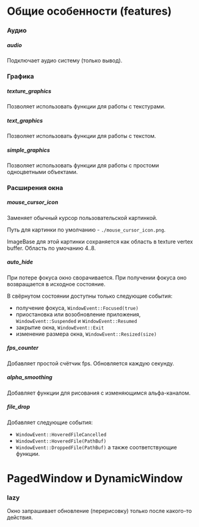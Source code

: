 # Общие особенности (features)

### Аудио

##### audio

Подключает аудио систему (только вывод).



### Графика

##### texture_graphics

Позволяет использовать функции для работы с текстурами.

##### text_graphics

Позволяет использовать функции для работы с текстом.

##### simple_graphics

Позволяет использовать функции для работы с простоми одноцветными объектами.



### Расширения окна

##### mouse_cursor_icon

Заменяет обычный курсор пользовательской картинкой.

Путь для картинки по умолчанию - `./mouse_cursor_icon.png`.

ImageBase для этой картинки сохраняется как область в texture vertex buffer.
Область по умочанию 4..8.

##### auto_hide

При потере фокуса окно сворачивается.
При получении фокуса оно возвращается в исходное состояние.

В свёрнутом состоянии доступны только следующие события:
 - получение фокуса, `WindowEvent::Focused(true)`
 - приостановка или возобновление приложения,
 `WindowEvent::Suspended` и `WindowEvent::Resumed`
 - закрытие окна, `WindowEvent::Exit`
 - изменение размера окна, `WindowEvent::Resized(size)`



##### fps_counter

Добавляет простой счётчик fps. Обновляется каждую секунду.

##### alpha_smoothing

Добавляет функции для рисования с изменяющимся альфа-каналом.

##### file_drop

Добавляет следующие события:
 - `WindowEvent::HoveredFileCancelled`
 - `WindowEvent::HoveredFile(PathBuf)`
 - `WindowEvent::DroppedFile(PathBuf)`
а также соответствующие функции.



# PagedWindow и DynamicWindow

### lazy

Окно запрашивает обновление (перерисовку) только после какого-то действия.